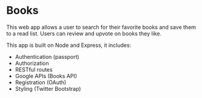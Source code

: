 # Books

This web app allows a user to search for their favorite books and save them to a read list. Users can review and upvote on books they like.

This app is built on Node and Express, it includes:
  - Authentication (passport)
  - Authorization
  - RESTful routes
  - Google APIs (Books API)
  - Registration (OAuth)
  - Styling (Twitter Bootstrap)
